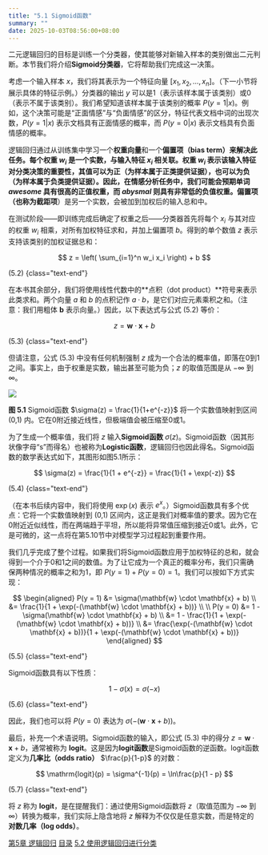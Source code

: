 ```yaml
---
title: "5.1 Sigmoid函数"
summary: ""
date: 2025-10-03T08:56:00+08:00
---
```


二元逻辑回归的目标是训练一个分类器，使其能够对新输入样本的类别做出二元判断。本节我们将介绍**Sigmoid分类器**，它将帮助我们完成这一决策。

考虑一个输入样本 $x$，我们将其表示为一个特征向量 $[x_1, x_2, ..., x_n]$。（下一小节将展示具体的特征示例。）分类器的输出 $y$ 可以是1（表示该样本属于该类别）或0（表示不属于该类别）。我们希望知道该样本属于该类别的概率 $P(y = 1|x)$。例如，这个决策可能是“正面情感”与“负面情感”的区分，特征代表文档中词的出现次数，$P(y = 1|x)$ 表示文档具有正面情感的概率，而 $P(y = 0|x)$ 表示文档具有负面情感的概率。

逻辑回归通过从训练集中学习一个**权重向量**和一个**偏置项（bias term）**来解决此任务。每个权重 $w_i$ 是一个实数，与输入特征 $x_i$ 相关联。权重 $w_i$ 表示该输入特征对分类决策的重要性，其值可以为正（为样本属于正类提供证据），也可以为负（为样本属于负类提供证据）。因此，在情感分析任务中，我们可能会预期单词 *awesome* 具有很高的正值权重，而 *abysmal* 则具有非常低的负值权重。**偏置项**（也称为**截距项**）是另一个实数，会被加到加权后的输入总和中。

在测试阶段——即训练完成后确定了权重之后——分类器首先将每个 $x_i$ 与其对应的权重 $w_i$ 相乘，对所有加权特征求和，并加上偏置项 $b$。得到的单个数值 $z$ 表示支持该类别的加权证据总和：

$$
z = \left( \sum_{i=1}^n w_i x_i \right) + b
$$

(5.2)
{class="text-end"}

在本书其余部分，我们将使用线性代数中的**点积（dot product）**符号来表示此类求和。两个向量 $a$ 和 $b$ 的点积记作 $a \cdot b$，是它们对应元素乘积之和。（注意：我们用粗体 $\mathbf{b}$ 表示向量。）因此，以下表达式与公式 (5.2) 等价：

$$
z = \mathbf{w} \cdot \mathbf{x} + b
$$

(5.3)
{class="text-end"}

但请注意，公式 (5.3) 中没有任何机制强制 $z$ 成为一个合法的概率值，即落在0到1之间。事实上，由于权重是实数，输出甚至可能为负；$z$ 的取值范围是从 $-\infty$ 到 $\infty$。

![](/images/speech-and-language-processing/slp-fig-5-1.png)

**图 5.1** Sigmoid函数 $\sigma(z) = \frac{1}{1+e^{-z}}$ 将一个实数值映射到区间 (0,1) 内。它在0附近接近线性，但极端值会被压缩至0或1。

为了生成一个概率值，我们将 $z$ 输入**Sigmoid函数** $\sigma(z)$。Sigmoid函数（因其形状像字母“s”而得名）也被称为**Logistic函数**，逻辑回归也因此得名。Sigmoid函数的数学表达式如下，其图形如图5.1所示：

$$
\sigma(z) = \frac{1}{1 + e^{-z}} = \frac{1}{1 + \exp(-z)}
$$

(5.4)
{class="text-end"}

（在本书后续内容中，我们将使用 $\exp(x)$ 表示 $e^x$。）Sigmoid函数具有多个优点：它将一个实数值映射到 (0,1) 区间内，这正是我们对概率值的要求。因为它在0附近近似线性，而在两端趋于平坦，所以能将异常值压缩到接近0或1。此外，它是可微的，这一点将在第5.10节中对模型学习过程起到重要作用。

我们几乎完成了整个过程。如果我们将Sigmoid函数应用于加权特征的总和，就会得到一个介于0和1之间的数值。为了让它成为一个真正的概率分布，我们只需确保两种情况的概率之和为1，即 $P(y=1) + P(y=0) = 1$。我们可以按如下方式实现：

$$
\begin{aligned}
P(y = 1) &= \sigma(\mathbf{w} \cdot \mathbf{x} + b) \\
&= \frac{1}{1 + \exp(-(\mathbf{w} \cdot \mathbf{x} + b))} \\
\\
P(y = 0) &= 1 - \sigma(\mathbf{w} \cdot \mathbf{x} + b) \\
&= 1 - \frac{1}{1 + \exp(-(\mathbf{w} \cdot \mathbf{x} + b))} \\
&= \frac{\exp(-(\mathbf{w} \cdot \mathbf{x} + b))}{1 + \exp(-(\mathbf{w} \cdot \mathbf{x} + b))}
\end{aligned}
$$

(5.5)
{class="text-end"}

Sigmoid函数具有以下性质：

$$
1 - \sigma(x) = \sigma(-x)
$$

(5.6)
{class="text-end"}

因此，我们也可以将 $P(y = 0)$ 表达为 $\sigma(-(\mathbf{w} \cdot \mathbf{x} + b))$。

最后，补充一个术语说明。Sigmoid函数的输入，即公式 (5.3) 中的得分 $z = \mathbf{w} \cdot \mathbf{x} + b$，通常被称为 **logit**。这是因为**logit函数**是Sigmoid函数的逆函数。logit函数定义为**几率比（odds ratio）** $\frac{p}{1-p}$ 的对数：

$$
\mathrm{logit}(p) = \sigma^{-1}(p) = \ln\frac{p}{1 - p}
$$

(5.7)
{class="text-end"}

将 $z$ 称为 **logit**，是在提醒我们：通过使用Sigmoid函数将 $z$（取值范围为 $-\infty$ 到 $\infty$）转换为概率，我们实际上隐含地将 $z$ 解释为不仅仅是任意实数，而是特定的**对数几率（log odds）**。


<nav class="pagination justify-content-between">
<a href="../ch5">第5章 逻辑回归</a>
<a href="../">目录</a>
<a href="../ch5-02">5.2 使用逻辑回归进行分类</a>
</nav>

